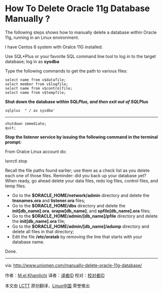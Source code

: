 How To Delete Oracle 11g Database Manually ? 
================================================================================
The following steps shows how to manually delete a database within Oracle 11g, running in an Linux environment.

I have Centos 6 system with Oralce 11G installed.

Use SQL*Plus or your favorite SQL command line tool to log in to the target database; log in as **sysdba**

Type the following commands to get the path to various files:

    select name from v$datafile;
    select member from v$logfile;
    select name from v$controlfile;
    select name from v$tempfile;

**Shut down the database within SQL*Plus, and then exit out of SQL*Plus**

    sqlplus  " / as sysdba'

----------

    shutdown immediate;
    quit;

**Stop the listener service by issuing the following command in the terminal prompt:**

From Oralce Linux account do:

   lsnrctl stop

Recall the file paths found earlier; use them as a check list as you delete each one of those files. Reminder: did you back up your database yet? When ready, go ahead delete your data files, redo log files, control files, and temp files.

- Go to the **$ORACLE_HOME/network/admin** directory and delete the **tnsnames.ora** and **listener.ora** files;
- Go to the **$ORACLE_HOME/dbs** directory and delete the **init[db_name].ora**, **orapw[db_name]**, and **spfile[db_name].ora** files;
- Go to the **$ORACLE_HOME/admin/[db_name]/pfile** directory and delete the **init[db_name].ora** file;
- Go to the **$ORACLE_HOME/admin/[db_name]/adump** directory and delete all files in that directory;
- Edit the file **/etc/oratab** by removing the line that starts with your database name.

Done.

--------------------------------------------------------------------------------

via: http://www.unixmen.com/manually-delete-oracle-11g-database/

作者：[M.el Khamlichi][a]
译者：[译者ID](https://github.com/译者ID)
校对：[校对者ID](https://github.com/校对者ID)

本文由 [LCTT](https://github.com/LCTT/TranslateProject) 原创翻译，[Linux中国](http://linux.cn/) 荣誉推出

[a]:http://www.unixmen.com/author/pirat9/
